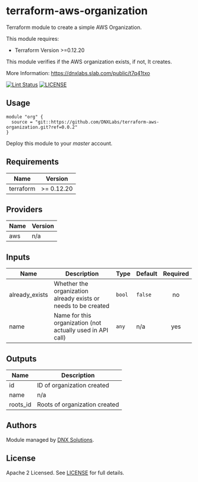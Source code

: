 # terraform-aws-organization

Terraform module to create a simple  AWS Organization.

This module requires:
 - Terraform Version >=0.12.20

This module verifies if the AWS organization exists, if not, It creates. 

More Information: https://dnxlabs.slab.com/public/t7q41txo

[![Lint Status](https://github.com/DNXLabs/terraform-aws-organization/workflows/Lint/badge.svg)](https://github.com/DNXLabs/terraform-aws-organization/actions)
[![LICENSE](https://img.shields.io/github/license/DNXLabs/terraform-aws-organization)](https://github.com/DNXLabs/terraform-aws-organization/blob/master/LICENSE)


## Usage

```hcl
module "org" {
  source = "git::https://github.com/DNXLabs/terraform-aws-organization.git?ref=0.0.2"
}
```

Deploy this module to your _master_ account.

<!--- BEGIN_TF_DOCS --->

## Requirements

| Name | Version |
|------|---------|
| terraform | >= 0.12.20 |

## Providers

| Name | Version |
|------|---------|
| aws | n/a |

## Inputs

| Name | Description | Type | Default | Required |
|------|-------------|------|---------|:--------:|
| already\_exists | Whether the organization already exists or needs to be created | `bool` | `false` | no |
| name | Name for this organization (not actually used in API call) | `any` | n/a | yes |

## Outputs

| Name | Description |
|------|-------------|
| id | ID of organization created |
| name | n/a |
| roots\_id | Roots of organization created |

<!--- END_TF_DOCS --->

## Authors

Module managed by [DNX Solutions](https://github.com/DNXLabs).

## License

Apache 2 Licensed. See [LICENSE](https://github.com/DNXLabs/terraform-aws-organization/blob/master/LICENSE) for full details.
